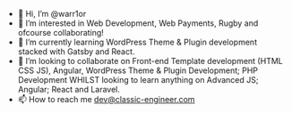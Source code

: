 - 👋 Hi, I’m @warr1or
- 👀 I’m interested in Web Development, Web Payments, Rugby and ofcourse collaborating!
- 🌱 I’m currently learning WordPress Theme & Plugin development stacked with Gatsby and React.
- 💞️ I’m looking to collaborate on Front-end Template development (HTML CSS JS), Angular, WordPress Theme & Plugin Development; PHP Development WHILST looking to learn anything on Advanced JS; Angular; React and Laravel.
- 📫 How to reach me dev@classic-engineer.com

<!---
warr1or/warr1or is a ✨ special ✨ repository because its `README.md` (this file) appears on your GitHub profile.
You can click the Preview link to take a look at your changes.
--->
